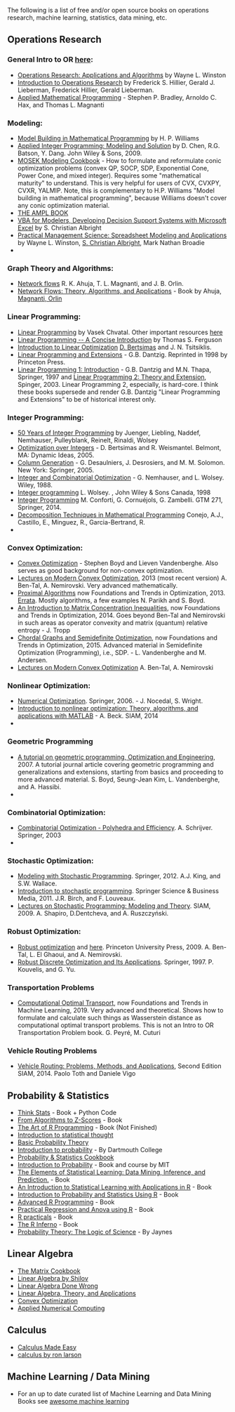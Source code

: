 
The following is a list of free and/or open source books on operations research, machine learning, statistics, data mining, etc.

## Operations Research

### General Intro to OR [here](http://www.maximalsoftware.com/resources/books/):

* [Operations Research: Applications and Algorithms](https://itslearningakarmazyan.files.wordpress.com/2015/09/operation-research-aplications-and-algorithms.pdf) by Wayne L. Winston
* [Introduction to Operations Research](https://www.amazon.com/dp/0073017795)  by Frederick S. Hillier, Gerald J. Lieberman, Frederick Hillier, Gerald Lieberman.
* [Applied Mathematical Programming](http://web.mit.edu/15.053/www/AMP.htm) - Stephen P. Bradley, Arnoldo C. Hax, and Thomas L. Magnanti



### Modeling:

* [Model Building in Mathematical Programming](http://pourghaderi.com/wp-content/uploads/2018/12/Wiliams-Model-Building-in-Mathematical-Programming-5th-2013.pdf) by H. P. Williams
* [Applied Integer Programming: Modeling and Solution](https://onlinelibrary.wiley.com/doi/book/10.1002/9781118166000) by D. Chen, R.G. Batson, Y. Dang. John Wiley & Sons, 2009.
* [MOSEK Modeling Cookbook](https://docs.mosek.com/modeling-cookbook/index.html) - How to formulate and reformulate conic optimization problems (convex QP, SOCP, SDP, Exponential Cone, Power Cone, and mixed integer). Requires some "mathematical maturity" to understand. This is very helpful for users of CVX, CVXPY, CVXR, YALMIP. Note, this is complementary to H.P. Williams "Model building in mathematical programming", because Williams doesn't cover any conic optimization material.
* [THE AMPL BOOK](https://ampl.com/resources/the-ampl-book/)
* [VBA for Modelers, Developing Decision Support Systems with Microsoft Excel](http://www.amazon.com/exec/obidos/ASIN/0534380123/maximal0f) by S. Christian Albright
* [Practical Management Science: Spreadsheet Modeling and Applications](http://www.amazon.com/exec/obidos/ASIN/0534371353/maximal0f) by Wayne L. Winston, [S. Christian Albright](https://www.gettextbooks.com/author/Albright_S_Christian/?author=Christian+Albright), Mark Nathan Broadie
* 





 


### Graph Theory and Algorithms:

* [Network flows](http://cs.yazd.ac.ir/hasheminezhad/STSCS4R1.pdf) R. K. Ahuja, T. L. Magnanti, and J. B. Orlin. 
* [Network Flows: Theory, Algorithms, and Applications](http://cs.yazd.ac.ir/hasheminezhad/STSCS4R1.pdf) - Book by Ahuja, [Magnanti, Orlin](https://mitmgmtfaculty.mit.edu/jorlin/network-flows/)


### Linear Programming:

* [Linear Programming](https://www.amazon.com/Linear-Programming-Books-Mathematical-Sciences/dp/0716715872) by Vasek Chvatal. Other important resources [here](https://home.cs.colorado.edu/~hal/565notes.pdf)
* [Linear Programming -- A Concise Introduction](http://www.math.ucla.edu/~tom/LP.pdf) by Thomas S. Ferguson 
* [Introduction to Linear Optimization](http://www.athenasc.com/linoptbook.html) [D. Bertsimas](https://www.mit.edu/~dbertsim/books.html) and J. N. Tsitsiklis. 
* [Linear Programming and Extensions](https://www.rand.org/content/dam/rand/pubs/reports/2007/R366part1.pdf) - G.B. Dantzig. Reprinted in 1998 by Princeton Press.
* [Linear Programming 1: Introduction](https://www.springer.com/gp/book/9780387948331) - G.B. Dantzig and M.N. Thapa, Springer, 1997 and [Linear Programming 2: Theory and Extension](https://www.springer.com/gp/book/9780387986135), Spinger, 2003. Linear Programming 2, especially, is hard-core. I think these books supersede and render G.B. Dantzig "Linear Programming and Extensions" to be of historical interest only.


### Integer Programming:

* [50 Years of Integer Programming](https://www.springer.com/gp/book/9783540682745) by Juenger, Liebling, Naddef, Nemhauser, Pulleyblank, Reinelt, Rinaldi, Wolsey
* [Optimization over Integers](https://www.dynamic-ideas.com/books/x0g7bsm2nvnl6j7ebqodcrhsvlgbm7) - D. Bertsimas and R. Weismantel. Belmont, MA: Dynamic Ideas, 2005.
* [Column Generation](https://www.springer.com/gp/book/9780387254852) - G. Desaulniers, J. Desrosiers, and M. M. Solomon. New York: Springer, 2005.
* [Integer and Combinatorial Optimization](https://onlinelibrary.wiley.com/doi/book/10.1002/9781118627372) - G. Nemhauser, and L. Wolsey. Wiley, 1988.
* [Integer programming](https://www.wiley.com/en-us/Integer+Programming-p-9780471283669) L. Wolsey. , John Wiley & Sons Canada, 1998
* [Integer Programming](https://link.springer.com/book/10.1007%2F978-3-319-11008-0) M. Conforti, G. Cornuéjols, G. Zambelli.  GTM 271, Springer, 2014.
* [Decomposition Techniques in Mathematical Programming](https://www.springer.com/gp/book/9783540276852) Conejo, A.J., Castillo, E., Minguez, R., Garcia-Bertrand, R.
* 


### Convex Optimization:
* [Convex Optimization](https://web.stanford.edu/~boyd/cvxbook/) - Stephen Boyd and Lieven Vandenberghe. Also serves as good background for non-convex optimization.
* [Lectures on Modern Convex Optimization](https://www2.isye.gatech.edu/~nemirovs/LMCO_LN.pdf), 2013 (most recent version) A. Ben-Tal, A. Nemirovski. Very advanced mathematically.
* [Proximal Algorithms](https://web.stanford.edu/~boyd/papers/pdf/prox_algs.pdf) now Foundations and Trends in Optimization, 2013. [Errata](https://web.stanford.edu/~boyd/papers/prox_algs/errata.pdf). Mostly algorithms, a few examples N. Parikh and S. Boyd.
* [An Introduction to Matrix Concentration Inequalities](https://arxiv.org/pdf/1501.01571.pdf), now Foundations and Trends in Optimization, 2014. Goes beyond Ben-Tal and Nemirovski in such areas as operator convexity and matrix (quantum) relative entropy - J. Tropp
* [Chordal Graphs and Semidefinite Optimization](http://www.seas.ucla.edu/~vandenbe/publications/chordalsdp.pdf), now Foundations and Trends in Optimization, 2015. Advanced material in Semidefinite Optimization (Programming), i.e., SDP. - L. Vandenberghe and M. Andersen. 
* [Lectures on Modern Convex Optimization](https://www2.isye.gatech.edu/~nemirovs/lmco_run.pdf)  A. Ben-Tal, A. Nemirovski



### Nonlinear Optimization:

* [Numerical Optimization](https://www.csie.ntu.edu.tw/~r97002/temp/num_optimization.pdf). Springer, 2006. - J. Nocedal, S. Wright. 
* [Introduction to nonlinear optimization: Theory, algorithms, and applications with MATLAB](https://epubs.siam.org/doi/book/10.1137/1.9781611973655?mobileUi=0) - A. Beck. SIAM, 2014
* 

### Geometric Programming
* [A tutorial on geometric programming, Optimization and Engineering](https://web.stanford.edu/~boyd/papers/pdf/gp_tutorial.pdf), 2007. A tutorial journal article covering geometric programming and generalizations and extensions, starting from basics and proceeding to more advanced material. S. Boyd, Seung-Jean Kim, L. Vandenberghe, and A. Hassibi. 
* 


### Combinatorial Optimization:
* [Combinatorial Optimization - Polyhedra and Efficiency](https://www.springer.com/gp/book/9783540443896). A. Schrijver. Springer, 2003
* 


### Stochastic Optimization:
* [Modeling with Stochastic Programming](https://link.springer.com/book/10.1007/978-0-387-87817-1). Springer, 2012. A.J. King, and S.W. Wallace. 
* [Introduction to stochastic programming](https://link.springer.com/book/10.1007/978-1-4614-0237-4). Springer Science & Business Media, 2011. J.R. Birch, and F. Louveaux. 
* [Lectures on Stochastic Programming: Modeling and Theory](https://epubs.siam.org/doi/book/10.1137/1.9780898718751). SIAM, 2009. A. Shapiro, D.Dentcheva, and A. Ruszczyński. 


### Robust Optimization:
* [Robust optimization](https://press.princeton.edu/titles/9099.html) and [here](https://docs.google.com/viewer?a=v&pid=sites&srcid=ZGVmYXVsdGRvbWFpbnxyb2J1c3RvcHRpbWl6YXRpb258Z3g6N2NkNmUwZWZhMTliYjlhMw). Princeton University Press, 2009. A. Ben-Tal, L. El Ghaoui, and A. Nemirovski. 
* [Robust Discrete Optimization and Its Applications](https://www.springer.com/gp/book/9780792342915). Springer, 1997. P. Kouvelis, and G. Yu. 


### Transportation Problems
* [Computational Optimal Transport](https://arxiv.org/pdf/1803.00567.pdf), now Foundations and Trends in Machine Learning, 2019. Very advanced and theoretical. Shows how to formulate and calculate such things as Wasserstein distance as computational optimal transport problems. This is not an Intro to OR Transportation Problem book. G. Peyré, M. Cuturi


### Vehicle Routing Problems
* [Vehicle Routing: Problems, Methods, and Applications](https://epubs.siam.org/doi/book/10.1137/1.9781611973594), Second Edition SIAM, 2014. Paolo Toth and Daniele Vigo 

## Probability & Statistics

* [Think Stats](https://www.greenteapress.com/thinkstats/) - Book + Python Code
* [From Algorithms to Z-Scores](http://heather.cs.ucdavis.edu/probstatbook) - Book
* [The Art of R Programming](http://heather.cs.ucdavis.edu/~matloff/132/NSPpart.pdf) - Book (Not Finished)
* [Introduction to statistical thought](https://people.math.umass.edu/~lavine/Book/book.pdf)
* [Basic Probability Theory](https://www.math.uiuc.edu/~r-ash/BPT/BPT.pdf)
* [Introduction to probability](https://math.dartmouth.edu/~prob/prob/prob.pdf) - By Dartmouth College
* [Probability & Statistics Cookbook](http://statistics.zone/)
* [Introduction to Probability](http://athenasc.com/probbook.html) -  Book and course by MIT
* [The Elements of Statistical Learning: Data Mining, Inference, and Prediction.](https://web.stanford.edu/~hastie/ElemStatLearn/) - Book
* [An Introduction to Statistical Learning with Applications in R](https://www-bcf.usc.edu/~gareth/ISL/) - Book
* [Introduction to Probability and Statistics Using R](http://ipsur.r-forge.r-project.org/book/download/IPSUR.pdf) - Book
* [Advanced R Programming](http://adv-r.had.co.nz) - Book
* [Practical Regression and Anova using R](https://cran.r-project.org/doc/contrib/Faraway-PRA.pdf) - Book
* [R practicals](http://www.columbia.edu/~cjd11/charles_dimaggio/DIRE/resources/R/practicalsBookNoAns.pdf) - Book
* [The R Inferno](https://www.burns-stat.com/pages/Tutor/R_inferno.pdf) - Book
* [Probability Theory: The Logic of Science](https://bayes.wustl.edu/etj/prob/book.pdf) - By Jaynes

## Linear Algebra

* [The Matrix Cookbook](https://www.math.uwaterloo.ca/~hwolkowi/matrixcookbook.pdf)
* [Linear Algebra by Shilov](https://cosmathclub.files.wordpress.com/2014/10/georgi-shilov-linear-algebra4.pdf)
* [Linear Algebra Done Wrong](https://www.math.brown.edu/~treil/papers/LADW/LADW.html)
* [Linear Algebra, Theory, and Applications](https://math.byu.edu/~klkuttle/Linearalgebra.pdf)
* [Convex Optimization](https://web.stanford.edu/~boyd/cvxbook/bv_cvxbook.pdf)
* [Applied Numerical Computing](https://www.seas.ucla.edu/~vandenbe/ee133a.html)

## Calculus

* [Calculus Made Easy](https://github.com/lahorekid/Calculus/blob/master/Calculus%20Made%20Easy.pdf)
* [calculus by ron larson](https://www.spps.org/cms/lib/MN01910242/Centricity/Domain/860/%20CalculusTextbook.pdf)



## Machine Learning / Data Mining

* For an up to date curated list of Machine Learning and Data Mining Books see [awesome machine learning](https://github.com/josephmisiti/awesome-machine-learning/blob/master/books.md)
